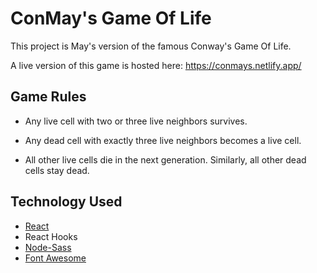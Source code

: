 # ConMay's Game Of Life

This project is May's version of the famous Conway's Game Of Life.

A live version of this game is hosted here: https://conmays.netlify.app/

## Game Rules

- Any live cell with two or three live neighbors survives.

- Any dead cell with exactly three live neighbors becomes a live cell.

- All other live cells die in the next generation. Similarly, all other dead cells stay dead.

## Technology Used

- [React](https://reactjs.org/)
- React Hooks
- [Node-Sass](https://github.com/sass/node-sass)
- [Font Awesome](https://fontawesome.com/how-to-use/on-the-web/using-with/react)
